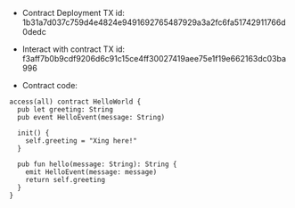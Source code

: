 - Contract Deployment TX id: 1b31a7d037c759d4e4824e9491692765487929a3a2fc6fa51742911766d0dedc

- Interact with contract TX id: f3aff7b0b9cdf9206d6c91c15ce4ff30027419aee75e1f19e662163dc03ba996

- Contract code:

```
access(all) contract HelloWorld {
  pub let greeting: String
  pub event HelloEvent(message: String)

  init() {
    self.greeting = "Xing here!"
  }

  pub fun hello(message: String): String {
    emit HelloEvent(message: message)
    return self.greeting
  }
}
```
